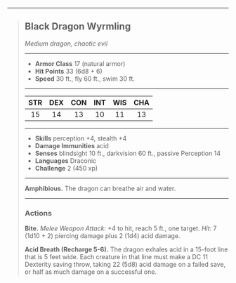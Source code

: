 ***
> ## Black Dragon Wyrmling
> *Medium dragon, chaotic evil*
> 
> ***
> 
> - **Armor Class** 17 (natural armor)
> - **Hit Points** 33 (6d8 + 6)
> - **Speed** 30 ft., fly 60 ft., swim 30 ft.
> 
> ***
> 
> |STR|DEX|CON|INT|WIS|CHA|
> |:---:|:---:|:---:|:---:|:---:|:---:|
> |15|14|13|10|11|13|
> 
> ***
> 
> - **Skills** perception +4, stealth +4
> - **Damage Immunities** acid
> - **Senses** blindsight 10 ft., darkvision 60 ft., passive Perception 14
> - **Languages** Draconic
> - **Challenge** 2 (450 xp)
> 
> ***
> 
> **Amphibious.** The dragon can breathe air and water.
> 
> ***
> 
> ### Actions
> **Bite.** *Melee Weapon Attack:* +4 to hit, reach 5 ft., one target. *Hit:* 7 (1d10 + 2) piercing damage plus 2 (1d4) acid damage.
> 
> **Acid Breath (Recharge 5-6).** The dragon exhales acid in a 15-foot line that is 5 feet wide. Each creature in that line must make a DC 11 Dexterity saving throw, taking 22 (5d8) acid damage on a failed save, or half as much damage on a successful one.